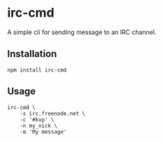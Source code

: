 
# irc-cmd

A simple cli for sending message to an IRC channel.

## Installation

`npm install irc-cmd`

## Usage

```
irc-cmd \
    -s irc.freenode.net \
    -c '#kvp' \
    -n my_nick \
    -m 'My message'
```
